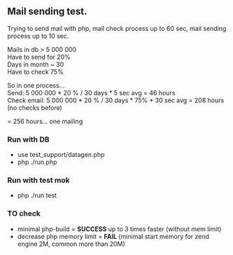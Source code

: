 ## Mail sending test.  
Trying to send mail with php, mail check process up to 60 sec, mail sending process up to 10 sec.  

Mails in db > 5 000 000  
Have to send for 20%  
Days in month ~ 30  
Have to check 75%  

So in one process...  
Send: 5 000 000 * 20 % / 30 days * 5 sec avg  = 46 hours  
Check email: 5 000 000 * 20 % / 30 days * 75% * 30 sec avg = 208 hours (no checks before)  

= 256 hours... one mailing



### Run with DB
 - use test_support/datagen.php
 - php ./run.php

### Run with test mok
- php ./run test <count of mails to send> 

### TO check
- minimal php-build = **SUCCESS** up to 3 times faster (without mem limit)
- decrease php memory limit = **FAIL** (minimal start memory for zend engine 2M, common more than 20M)
  